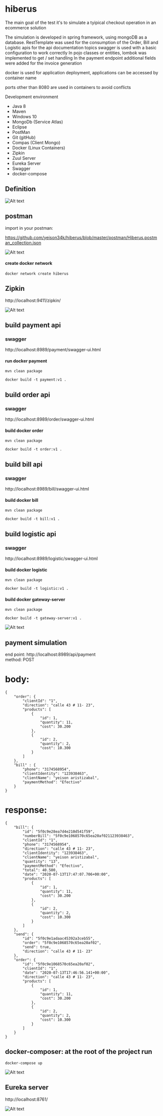 # hiberus
 The main goal of the test it's to simulate a tyipical checkout operation in an ecommerce solution


The simulation is developed in spring framework, using mongoDB as a database.
RestTemplate was used for the consumption of the Order, Bill and Logistic apis
for the api documentation topics swagger is used with a basic configuration to work correctly
In pojo classes or entities, lombok was implemented to get / set handling
In the payment endpoint additional fields were added for the invoice generation

docker is used for application deployment, applications can be accessed by container name

ports other than 8080 are used in containers to avoid conflicts

Development environment

- Java 8
- Maven
- Windows 10
- MongoDb (Service Atlas)
- Eclipse
- PostMan
- Git (gitHub)
- Compas (Client Mongo)
- Docker (Linux Containers)
- Zipkin
- Zuul Server
- Eureka Server
- Swagger
- docker-compose

## Definition

![Alt text](https://github.com/yeison34k/hiberus/blob/master/steps/definition.png "api-gateway")

## postman
import in your postman:

https://github.com/yeison34k/hiberus/blob/master/postman/Hiberus.postman_collection.json

![Alt text](https://github.com/yeison34k/hiberus/blob/master/steps/api-gateway.PNG "api-gateway")


#### create docker network

`docker network create hiberus`

## Zipkin
http://localhost:9411/zipkin/

![Alt text](https://github.com/yeison34k/hiberus/blob/master/steps/zipkin.PNG "zipkin")


## build payment api
### swagger
http://localhost:8989/payment/swagger-ui.html

#### run docker payment

`mvn clean package`

`docker build -t payment:v1 .`

## build order api
### swagger
http://localhost:8989/order/swagger-ui.html

#### build docker order

`mvn clean package`

`docker build -t order:v1 .`

## build bill api
### swagger 
http://localhost:8989/bill/swagger-ui.html

#### build docker bill

`mvn clean package`

`docker build -t bill:v1 .`

## build logistic api
### swagger
http://localhost:8989/logistic/swagger-ui.html

#### build docker logistic

`mvn clean package`

`docker build -t logistic:v1 .`

#### build docker gateway-server

`mvn clean package`

`docker build -t gateway-server:v1 .`

![Alt text](https://github.com/yeison34k/hiberus/blob/master/steps/api-gateway.PNG "gateway")


## payment simulation

end point: http://localhost:8989/api/payment  
method: POST

# body:

```
{
    "order": {
        "clientId": "1",
        "direction": "calle 43 # 11- 23",
        "products": [
            {
                "id": 1,
                "quantity": 11,
                "cost": 30.200
            },
            {
                "id": 2,
                "quantity": 2,
                "cost": 10.300
            }
        ]
    },
    "bill" : {
        "phone": "3174568954",
        "clientIdentity": "123938463",
        "clientName": "yeison aristizabal",
        "paymentMethod": "Efectivo"
    }
}
```

# response: 

```
{
    "bill": {
        "id": "5f0c9e28ea7d4e210d541f59",
        "numberBill": "5f0c9e1068570c65ea20af021123938463",
        "clientId": "1",
        "phone": "3174568954",
        "direction": "calle 43 # 11- 23",
        "clientIdentity": "123938463",
        "clientName": "yeison aristizabal",
        "quantity": "13",
        "paymentMethod": "Efectivo",
        "total": 40.500,
        "date": "2020-07-13T17:47:07.706+00:00",
        "products": [
            {
                "id": 1,
                "quantity": 11,
                "cost": 30.200
            },
            {
                "id": 2,
                "quantity": 2,
                "cost": 10.300
            }
        ]
    },
    "send": {
        "id": "5f0c9e1adaac45392a3ceb55",
        "order": "5f0c9e1068570c65ea20af02",
        "send": true,
        "direction": "calle 43 # 11- 23"
    },
    "order": {
        "id": "5f0c9e1068570c65ea20af02",
        "clientId": "1",
        "date": "2020-07-13T17:46:56.141+00:00",
        "direction": "calle 43 # 11- 23",
        "products": [
            {
                "id": 1,
                "quantity": 11,
                "cost": 30.200
            },
            {
                "id": 2,
                "quantity": 2,
                "cost": 10.300
            }
        ]
    }
}
```

## docker-composer: at the root of the project run

`docker-compose up`

![Alt text](https://github.com/yeison34k/hiberus/blob/master/steps/run-docker-compose.PNG "Running Containers")


## Eureka server

http://localhost:8761/

![Alt text](https://github.com/yeison34k/hiberus/blob/master/steps/eureka.PNG "Eureka server")




